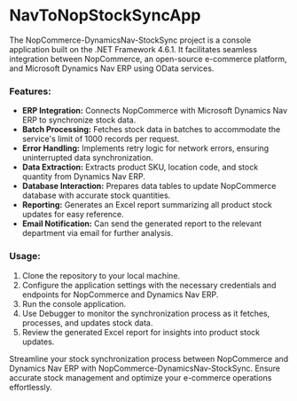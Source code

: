 # NavToNopStockSyncApp

The NopCommerce-DynamicsNav-StockSync project is a console application built on the .NET Framework 4.6.1. It facilitates seamless integration between NopCommerce, an open-source e-commerce platform, and Microsoft Dynamics Nav ERP using OData services.

### Features:
- **ERP Integration:** Connects NopCommerce with Microsoft Dynamics Nav ERP to synchronize stock data.
- **Batch Processing:** Fetches stock data in batches to accommodate the service's limit of 1000 records per request.
- **Error Handling:** Implements retry logic for network errors, ensuring uninterrupted data synchronization.
- **Data Extraction:** Extracts product SKU, location code, and stock quantity from Dynamics Nav ERP.
- **Database Interaction:** Prepares data tables to update NopCommerce database with accurate stock quantities.
- **Reporting:** Generates an Excel report summarizing all product stock updates for easy reference.
- **Email Notification:** Can send the generated report to the relevant department via email for further analysis.

### Usage:
1. Clone the repository to your local machine.
2. Configure the application settings with the necessary credentials and endpoints for NopCommerce and Dynamics Nav ERP.
3. Run the console application.
4. Use Debugger to monitor the synchronization process as it fetches, processes, and updates stock data.
5. Review the generated Excel report for insights into product stock updates.

Streamline your stock synchronization process between NopCommerce and Dynamics Nav ERP with NopCommerce-DynamicsNav-StockSync. Ensure accurate stock management and optimize your e-commerce operations effortlessly.
